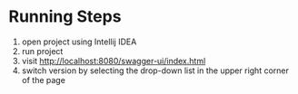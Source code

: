 # Running Steps

1. open project using Intellij IDEA
2. run project
3. visit <http://localhost:8080/swagger-ui/index.html>
4. switch version by selecting the drop-down list in the upper right corner of the page
